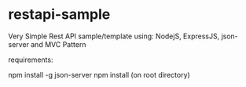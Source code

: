 # restapi-sample
Very Simple Rest API sample/template using: NodejS, ExpressJS, json-server and MVC Pattern

requirements: 

npm install -g json-server 
npm install (on root directory)
